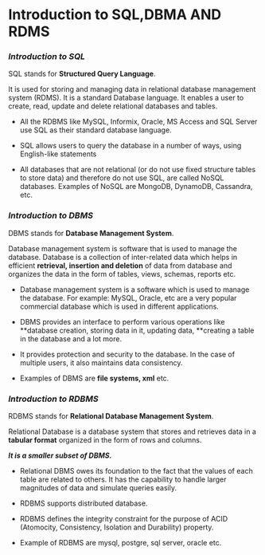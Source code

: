 # **Introduction to SQL,DBMA AND RDMS**

### ***Introduction to SQL***

SQL stands for **Structured Query Language**. 

It is used for storing and managing data in relational database management system (RDMS).
It is a standard Database language. It enables a user to create, read, update and delete relational databases and tables.

* All the RDBMS like MySQL, Informix, Oracle, MS Access and SQL Server use SQL as their standard database language.

* SQL allows users to query the database in a number of ways, using English-like statements

*  All databases that are not relational (or do not use fixed structure tables to store data) and therefore do not use SQL, are called NoSQL databases. Examples of NoSQL are MongoDB, DynamoDB, Cassandra, etc.

### ***Introduction to DBMS***

DBMS stands for **Database Management System**.

Database management system is software that is used to manage the database.
Database is a collection of inter-related data which helps in efficient **retrieval, insertion and deletion** of data from database and organizes the data in the form of tables, views, schemas, reports etc.


* Database management system is a software which is used to manage the database. For example: MySQL, Oracle, etc are a very popular commercial database which is used in different applications.

* DBMS provides an interface to perform various operations like **database creation, storing data in it, updating data, **creating a table in the database and a lot more.

* It provides protection and security to the database. In the case of multiple users, it also maintains data consistency.

* Examples of DBMS are **file systems, xml** etc.

### ***Introduction to RDBMS***

RDBMS stands for **Relational Database Management System**.

Relational Database is a database system that stores and retrieves data in a **tabular format** organized in the form of rows and columns.

***It is a smaller subset of DBMS.***

* Relational DBMS owes its foundation to the fact that the values of each table are related to others. It has the capability to handle larger magnitudes of data and simulate queries easily.

* RDBMS supports distributed database.

* RDBMS defines the integrity constraint for the purpose of ACID (Atomocity, Consistency, Isolation and Durability) property.

* Example of RDBMS are mysql, postgre, sql server, oracle etc.
